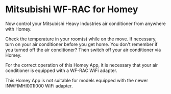 # Mitsubishi WF-RAC for Homey

Now control your Mitsubishi Heavy Industries air conditioner from anywhere with Homey.

Check the temperature in your room(s) while on the move. If necessary, turn on your air conditioner before you get home. You don't remember if you turned off the air conditioner? Then switch off your air conditioner via Homey.

For the correct operation of this Homey App, it is necessary that your air conditioner is equipped with a WF-RAC WiFi adapter.

This Homey App is not suitable for models equipped with the newer INWFIMHI001I000 WiFi adapter.
